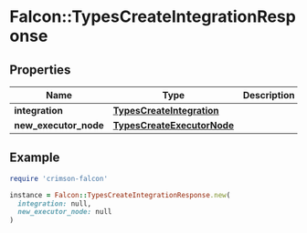 # Falcon::TypesCreateIntegrationResponse

## Properties

| Name | Type | Description | Notes |
| ---- | ---- | ----------- | ----- |
| **integration** | [**TypesCreateIntegration**](TypesCreateIntegration.md) |  | [optional] |
| **new_executor_node** | [**TypesCreateExecutorNode**](TypesCreateExecutorNode.md) |  | [optional] |

## Example

```ruby
require 'crimson-falcon'

instance = Falcon::TypesCreateIntegrationResponse.new(
  integration: null,
  new_executor_node: null
)
```

